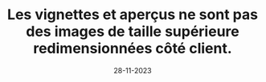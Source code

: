 ---
N: '114'
Rubrique: Images et médias
title: Les vignettes et aperçus ne sont pas des images de taille supérieure redimensionnées
  côté client.
detail: Les vignettes et aperçus ne sont pas des images de taille supérieure  redimensionnées côté client.
categories: [" Images et médias"]
agrege: O4114-E025
opquast: '4114'
indiceebook: '25'
description: "Règle n° 025"
weight:  025
actif: '1'
layout: data
date: 28-11-2023
---